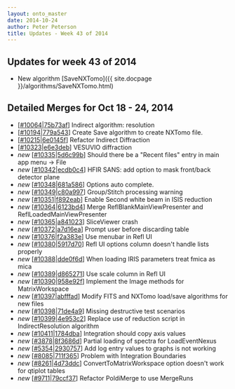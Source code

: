 ```yaml
---
layout: onto_master
date: 2014-10-24
author: Peter Peterson
title: Updates - Week 43 of 2014
---
```

Updates for week 43 of 2014
---------------------------
* New algorithm [SaveNXTomo]({{ site.docpage }}/algorithms/SaveNXTomo.html)

Detailed Merges for Oct 18 - 24, 2014
-------------------------------------
* \[[#10064](http://trac.mantidproject.org/mantid/ticket/10064)\|[75b73af](https://github.com/mantidproject/mantid/commit/75b73afa493d388ac40fae77a9e00533d31bc08e)\] Indirect algorithm: resolution
* \[[#10194](http://trac.mantidproject.org/mantid/ticket/10194)\|[779a543](https://github.com/mantidproject/mantid/commit/779a5433998427f9c2eea89cf3147733eb63596e)\] Create Save algorithm to create NXTomo file.
* \[[#10215](http://trac.mantidproject.org/mantid/ticket/10215)\|[6e0145f](https://github.com/mantidproject/mantid/commit/6e0145f02173f0c8f62e063d63ae53ca7c930525)\] Refactor Indirect Diffraction
* \[[#10323](http://trac.mantidproject.org/mantid/ticket/10323)\|[e6e3deb](https://github.com/mantidproject/mantid/commit/e6e3deb71ed06b88d9c175ccb12b2264a19d47f5)\] VESUVIO diffraction
* *new* \[[#10335](http://trac.mantidproject.org/mantid/ticket/10335)\|[5d6c99b](https://github.com/mantidproject/mantid/commit/5d6c99b85b824b4ae42a120fb6882790487e5dc9)\] Should there be a "Recent files" entry in main app menu -&gt; File
* *new* \[[#10342](http://trac.mantidproject.org/mantid/ticket/10342)\|[ecdb0c4](https://github.com/mantidproject/mantid/commit/ecdb0c4d0e267ffa5d6d517f7803d9f5f80a0d86)\] HFIR SANS: add option to mask front/back detector plane
* *new* \[[#10348](http://trac.mantidproject.org/mantid/ticket/10348)\|[681a586](https://github.com/mantidproject/mantid/commit/681a586f18a79c5aefe53dc6c88017da41e5b848)\] Options auto complete.
* *new* \[[#10349](http://trac.mantidproject.org/mantid/ticket/10349)\|[c80a997](https://github.com/mantidproject/mantid/commit/c80a9970c74659350a6370c725cf64f044b8c877)\] Group/Stitch processing warning
* *new* \[[#10351](http://trac.mantidproject.org/mantid/ticket/10351)\|[f892eab](https://github.com/mantidproject/mantid/commit/f892eab565a4340e4fbbff7858c4303490e8f4d2)\] Enable Second white beam in ISIS reduction
* *new* \[[#10364](http://trac.mantidproject.org/mantid/ticket/10364)\|[6123bd4](https://github.com/mantidproject/mantid/commit/6123bd47daefc28ddf88d7e9a8851f620cf5b8cc)\] Merge ReflBlankMainViewPresenter and ReflLoadedMainViewPresenter
* *new* \[[#10365](http://trac.mantidproject.org/mantid/ticket/10365)\|[a841023](https://github.com/mantidproject/mantid/commit/a841023b0767f1283dc34fa577dd0153b84bfcf8)\] SliceViewer crash
* *new* \[[#10372](http://trac.mantidproject.org/mantid/ticket/10372)\|[a7d16ea](https://github.com/mantidproject/mantid/commit/a7d16ea1318177df346dc12a946953f0b93cde2f)\] Prompt user before discarding table
* *new* \[[#10376](http://trac.mantidproject.org/mantid/ticket/10376)\|[f2a383e](https://github.com/mantidproject/mantid/commit/f2a383e23964f2b2cd30a35ebae45a41b8505bf1)\] Use menubar in Refl UI
* *new* \[[#10380](http://trac.mantidproject.org/mantid/ticket/10380)\|[5917d70](https://github.com/mantidproject/mantid/commit/5917d700d77a5b16ef636d1605862270cc9e4051)\] Refl UI options column doesn't handle lists properly
* *new* \[[#10388](http://trac.mantidproject.org/mantid/ticket/10388)\|[dde0f6d](https://github.com/mantidproject/mantid/commit/dde0f6dbcdf85e13c98e046f168b1a3cf9a9c67a)\] When loading IRIS parameters treat fmica as mica
* *new* \[[#10389](http://trac.mantidproject.org/mantid/ticket/10389)\|[d865271](https://github.com/mantidproject/mantid/commit/d865271f9c6baafb4b111ce445c1ddbdcc5bc4c3)\] Use scale column in Refl UI
* *new* \[[#10390](http://trac.mantidproject.org/mantid/ticket/10390)\|[958e92f](https://github.com/mantidproject/mantid/commit/958e92fd6edf0e0b19078669f9353e734d8cf052)\] Implement the Image methods for MatrixWorkspace
* *new* \[[#10397](http://trac.mantidproject.org/mantid/ticket/10397)\|[abfffad](https://github.com/mantidproject/mantid/commit/abfffadccdc3c881b855becf7d0e415686dde6dc)\] Modify FITS and NXTomo load/save algorithms for new files
* *new* \[[#10398](http://trac.mantidproject.org/mantid/ticket/10398)\|[71de4a9](https://github.com/mantidproject/mantid/commit/71de4a94152b38249dd7ae8d9db69249a909f4b9)\] Missing destructive test scenarios
* *new* \[[#10399](http://trac.mantidproject.org/mantid/ticket/10399)\|[4e953c2](https://github.com/mantidproject/mantid/commit/4e953c24389a0447380be50466ab09c00b412e55)\] Replace use of reduction script in IndirectResolution algorithm
* *new* \[[#10411](http://trac.mantidproject.org/mantid/ticket/10411)\|[1784dba](https://github.com/mantidproject/mantid/commit/1784dba8fd2197572411cf1aec5ec120f926c6a3)\] Integration should copy axis values
* *new* \[[#3878](http://trac.mantidproject.org/mantid/ticket/3878)\|[8f3686d](https://github.com/mantidproject/mantid/commit/8f3686d8aa3eb8c9cdab27d3819d252af2a55276)\] Partial loading of spectra for LoadEventNexus
* *new* \[[#5354](http://trac.mantidproject.org/mantid/ticket/5354)\|[2930757](https://github.com/mantidproject/mantid/commit/29307578c1950bb4bd44bbee2c8b421992e29cc6)\] Add log entry values to graphs is not working
* *new* \[[#8085](http://trac.mantidproject.org/mantid/ticket/8085)\|[711f365](https://github.com/mantidproject/mantid/commit/711f365241cdb0a1c0e24f84628ec95ba21d8607)\] Problem with Integration Boundaries
* *new* \[[#8261](http://trac.mantidproject.org/mantid/ticket/8261)\|[4d73ddc](https://github.com/mantidproject/mantid/commit/4d73ddcf50aef2d629b9e493ba9b83613e7429d2)\] ConvertToMatrixWorkspace option doesn't work for qtiplot tables
* *new* \[[#9711](http://trac.mantidproject.org/mantid/ticket/9711)\|[79ccf37](https://github.com/mantidproject/mantid/commit/79ccf379c4fe6dbb12d06c4f53d6afe0d2a956b5)\] Refactor PoldiMerge to use MergeRuns
